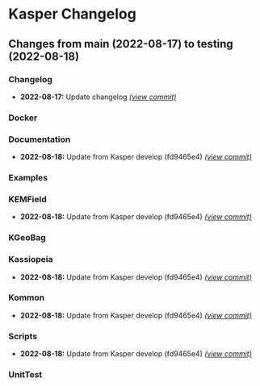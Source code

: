 # Kasper Changelog

## Changes from main (2022-08-17) to testing (2022-08-18)
### Changelog
- **2022-08-17:** Update changelog [*(view commit)*](https://github.com/KATRIN-Experiment/Kassiopeia/commit//a53864c96ab7ce6cff6ebe07cc65896de50e655f)
### Docker
### Documentation
- **2022-08-18:** Update from Kasper develop (fd9465e4) [*(view commit)*](https://github.com/KATRIN-Experiment/Kassiopeia/commit//ad7fc2ed6272a194b250ba53a2d014edfceddcca)
### Examples
### KEMField
- **2022-08-18:** Update from Kasper develop (fd9465e4) [*(view commit)*](https://github.com/KATRIN-Experiment/Kassiopeia/commit//ad7fc2ed6272a194b250ba53a2d014edfceddcca)
### KGeoBag
### Kassiopeia
- **2022-08-18:** Update from Kasper develop (fd9465e4) [*(view commit)*](https://github.com/KATRIN-Experiment/Kassiopeia/commit//ad7fc2ed6272a194b250ba53a2d014edfceddcca)
### Kommon
- **2022-08-18:** Update from Kasper develop (fd9465e4) [*(view commit)*](https://github.com/KATRIN-Experiment/Kassiopeia/commit//ad7fc2ed6272a194b250ba53a2d014edfceddcca)
### Scripts
- **2022-08-18:** Update from Kasper develop (fd9465e4) [*(view commit)*](https://github.com/KATRIN-Experiment/Kassiopeia/commit//ad7fc2ed6272a194b250ba53a2d014edfceddcca)
### UnitTest
